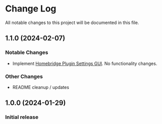 
# Change Log

All notable changes to this project will be documented in this file.

## 1.1.0 (2024-02-07)

### Notable Changes

* Implement [Homebridge Plugin Settings GUI](https://developers.homebridge.io/#/config-schema). No functionality changes.

### Other Changes

* README cleanup / updates

## 1.0.0 (2024-01-29)

### Initial release

